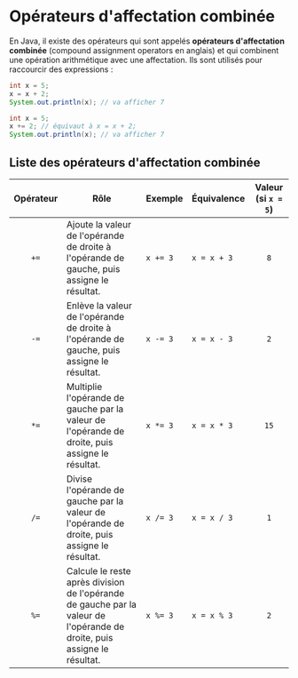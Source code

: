 # Opérateurs d'affectation combinée

En Java, il existe des opérateurs qui sont appelés **opérateurs d'affectation combinée** (compound assignment operators en anglais) et qui combinent une opération arithmétique avec une affectation. Ils sont utilisés pour raccourcir des expressions :

```java
int x = 5;
x = x + 2;
System.out.println(x); // va afficher 7
```

```java
int x = 5;
x += 2; // équivaut à x = x + 2;
System.out.println(x); // va afficher 7
```

## Liste des opérateurs d'affectation combinée

|Opérateur|Rôle|Exemple|Équivalence|Valeur (si `x = 5`)|
|:---:|---|---|---|:---:|
|`+=`|Ajoute la valeur de l'opérande de droite à l'opérande de gauche, puis assigne le résultat.|`x += 3`|`x = x + 3`|`8`|
|`-=`|Enlève la valeur de l'opérande de droite à l'opérande de gauche, puis assigne le résultat.|`x -= 3`|`x = x - 3`|`2`|
|`*=`|Multiplie l'opérande de gauche par la valeur de l'opérande de droite, puis assigne le résultat.|`x *= 3`|`x = x * 3`|`15`|
|`/=`|Divise l'opérande de gauche par la valeur de l'opérande de droite, puis assigne le résultat.|`x /= 3`|`x = x / 3`|`1`|
|`%=`|Calcule le reste après division de l'opérande de gauche par la valeur de l'opérande de droite, puis assigne le résultat.|`x %= 3`|`x = x % 3`|`2`|

